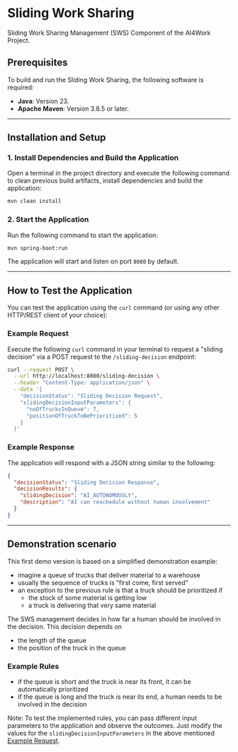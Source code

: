 # Sliding Work Sharing 

Sliding Work Sharing Management (SWS) Component of the AI4Work Project.  

## Prerequisites
To build and run the Sliding Work Sharing, the following software is required:
- **Java**: Version 23.
- **Apache Maven**: Version 3.8.5 or later.

---

## Installation and Setup

### 1. Install Dependencies and Build the Application
Open a terminal in the project directory and execute the following command to clean previous build artifacts, install dependencies and build the application:

```bash
mvn clean install
```

### 2. Start the Application
Run the following command to start the application:

```bash
mvn spring-boot:run
```

The application will start and listen on port `8080` by default.

---

## How to Test the Application

You can test the application using the `curl` command (or using any other HTTP/REST client of your choice):

### Example Request
Execute the following `curl` command in your terminal to request a "sliding decision" via a POST request to the `/sliding-decision` endpoint:

```bash
curl --request POST \
  --url http://localhost:8080/sliding-decision \
  --header "Content-Type: application/json" \
  --data '{
    "decisionStatus": "Sliding Decision Request",
    "slidingDecisionInputParameters": {
      "noOfTrucksInQueue": 7,
      "positionOfTruckToBePrioritized": 5
    }
  }'

```

### Example Response
The application will respond with a JSON string similar to the following:

```json
{
  "decisionStatus": "Sliding Decision Response",
  "decisionResults": {
    "slidingDecision": "AI_AUTONOMOUSLY",
    "description": "AI can reschedule without human involvement"
  }
}
```

--- 

## Demonstration scenario

This first demo version is based on a simplified demonstration example:

- imagine a queue of trucks that deliver material to a warehouse
- usually the sequence of trucks is "first come, first served"
- an exception to the previous rule is that a truck should be prioritized if
  - the stock of some material is getting low
  - a truck is delivering that very same material

The SWS management decides in how far a human should be involved in the decision. This decision depends on
- the length of the queue
- the position of the truck in the queue

### Example Rules

- if the queue is short and the truck is near its front, it can be automatically prioritized
- if the queue is long and the truck is near its end, a human needs to be involved in the decision

Note: To test the implemented rules, you can pass different input parameters to the application and observe the outcomes. Just modify the values for the `slidingDecisionInputParameters` in the above mentioned [Example Request](#example-request). 

